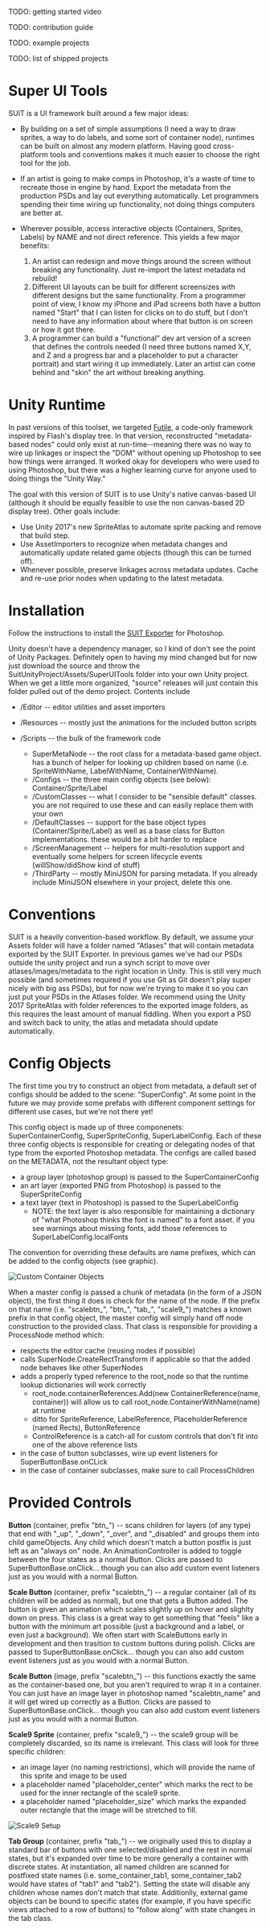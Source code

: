 TODO: getting started video

TODO: contribution guide

TODO: example projects

TODO: list of shipped projects


Super UI Tools
======================================================
SUIT is a UI framework built around a few major ideas:

* By building on a set of simple assumptions (I need a way to draw sprites, a way to do labels, and some sort of container node), runtimes can be built on almost any modern platform. Having good cross-platform tools and conventions makes it much easier to choose the right tool for the job.
* If an artist is going to make comps in Photoshop, it's a waste of time to recreate those in engine by hand. Export the metadata from the production PSDs and lay out everything automatically. Let programmers spending their time wiring up functionality, not doing things computers are better at.
* Wherever possible, access interactive objects (Containers, Sprites, Labels) by NAME and not direct reference. This yields a few major benefits:

	1. An artist can redesign and move things around the screen without breaking any functionality. Just re-import the latest metadata nd rebuild!
	2. Different UI layouts can be built for different screensizes with different designs but the same functionality. From a programmer point of view, I know my iPhone and iPad screens both have a button named "Start" that I can listen for clicks on to do stuff, but I don't need to have any information about where that button is on screen or how it got there.
	3. A programmer can build a "functional" dev art version of a screen that defines the controls needed (I need three buttons named X,Y, and Z and a progress bar and a placeholder to put a character portrait) and start wiring it up immediately. Later an artist can come behind and "skin" the art without breaking anything.




Unity Runtime
======================================================
In past versions of this toolset, we targeted [Futile](https://github.com/MattRix/Futile), a code-only framework inspired by Flash's display tree. In that version, reconstructed "metadata-based nodes" could only exist at run-time--meaning there was no way to wire up linkages or inspect the "DOM" without opening up Photoshop to see how things were arranged. It worked okay for developers who were used to using Photoshop, but there was a higher learning curve for anyone used to doing things the "Unity Way."

The goal with this version of SUIT is to use Unity's native canvas-based UI (although it should be equally feasible to use the non canvas-based 2D display tree). Other goals include:

* Use Unity 2017's new SpriteAtlas to automate sprite packing and remove that build step.
* Use AssetImporters to recognize when metadata changes and automatically update related game objects (though this can be turned off).
* Whenever possible, preserve linkages across metadata updates. Cache and re-use prior nodes when updating to the latest metadata.

Installation
============================================================
Follow the instructions to install the [SUIT Exporter](https://github.com/usesuit/suit_exporter) for Photoshop.

Unity doesn't have a dependency manager, so I kind of don't see the point of Unity Packages. Definitely open to having my mind changed but for now just download the source and throw the SuitUnityProject/Assets/SuperUITools folder into your own Unity project. When we get a little more organized, "source" releases will just contain this folder pulled out of the demo project. Contents include

* /Editor -- editor utilities and asset importers
* /Resources -- mostly just the animations for the included button scripts
* /Scripts -- the bulk of the framework code
	
	* SuperMetaNode -- the root class for a metadata-based game object. has a bunch of helper for looking up children based on name (i.e. SpriteWithName, LabelWithName, ContainerWithName).
	* /Configs -- the three main config objects (see below): Container/Sprite/Label
	* /CustomClasses -- what I consider to be "sensible default" classes. you are not required to use these and can easily replace them with your own
	* /DefaultClasses -- support for the base object types (Container/Sprite/Label) as well as a base class for Button implementations. these would be a bit harder to replace
	* /ScreenManagement -- helpers for multi-resolution support and eventually some helpers for screen lifecycle events (willShow/didShow kind of stuff)
	* /ThirdParty -- mostly MiniJSON for parsing metadata. If you already include MiniJSON elsewhere in your project, delete this one.


Conventions
============================================================
SUIT is a heavily convention-based workflow. By default, we assume your Assets folder will have a folder named "Atlases" that will contain metadata exported by the SUIT Exporter. In previous games we've had our PSDs outside the unity project and run a synch script to move over atlases/images/metadata to the right location in Unity. This is still very much possible (and sometimes required if you use Git as Git doesn't play super nicely with big ass PSDs), but for now we're trying to make it so you can just put your PSDs in the Atlases folder. We recommend using the Unity 2017 SpriteAtlas with folder references to the exported image folders, as this requires the least amount of manual fiddling. When you export a PSD and switch back to unity, the atlas and metadata should update automatically.


Config Objects
============================================================
The first time you try to construct an object from metadata, a default set of configs should be added to the scene: "SuperConfig". At some point in the future we may provide some prefabs with different component settings for different use cases, but we're not there yet!

This config object is made up of three componenets: SuperContainerConfig, SuperSpriteConfig, SuperLabelConfig. Each of these three config objects is responsible for creating or delegating nodes of that type from the exported Photoshop metadata. The configs are called based on the METADATA, not the resultant object type:

* a group layer (photoshop group) is passed to the SuperContainerConfig
* an art layer (exported PNG from Photoshop) is passed to the SuperSpriteConfig
* a text layer (text in Photoshop) is passed to the SuperLabelConfig
	* NOTE: the text layer is also responsible for maintaining a dictionary of "what Photoshop thinks the font is named" to a font asset. if you see warnings about missing fonts, add those references to SuperLabelConfig.localFonts

The convention for overriding these defaults are name prefixes, which can be added to the config objects (see graphic).

![Custom Container Objects](/readme/custom_config.png)

When a master config is passed a chunk of metadata (in the form of a JSON object), the first thing it does is check for the name of the node. If the prefix on that name (i.e. "scalebtn_", "btn_", "tab_", "scale9_") matches a known prefix in that config object, the master config will simply hand off node construction to the provided class. That class is responsible for providing a ProcessNode method which:

* respects the editor cache (reusing nodes if possible)
* calls SuperNode.CreateRectTransform if applicable so that the added node behaves like other SuperNodes
* adds a properly typed reference to the root_node so that the runtime lookup dictionaries will work correctly
	* root_node.containerReferences.Add(new ContainerReference(name, container)) will allow us to call root_node.ContainerWithName(name) at runtime
	* ditto for SpriteReference, LabelReference, PlaceholderReference (named Rects), ButtonReference
	* ControlReference is a catch-all for custom controls that don't fit into one of the above reference lists
* in the case of button subclasses, wire up event listeners for SuperButtonBase.onCLick
* in the case of container subclasses, make sure to call ProcessChildren

Provided Controls
============================================================
**Button** (container, prefix "btn_") -- scans children for layers (of any type) that end with "_up", "_down", "_over", and "_disabled" and groups them into child gameObjects. Any child which doesn't match a button postfix is just left as an "always on" node. An AnimationController is added to toggle between the four states as a normal Button. Clicks are passed to SuperButtonBase.onClick... though you can also add custom event listeners just as you would with a normal Button.

**Scale Button** (container, prefix "scalebtn_") -- a regular container (all of its children will be added as normal), but one that gets a Button added. The button is given an animation which scales slightly up on hover and slighlty down on press. This class is a great way to get something that "feels" like a button with the minimum art possible (just a background and a label, or even just a background). We often start with ScaleButtons early in development and then trasition to custom buttons during polish. Clicks are passed to SuperButtonBase.onClick... though you can also add custom event listeners just as you would with a normal Button.

**Scale Button** (image, prefix "scalebtn_") -- this functions exactly the same as the container-based one, but you aren't required to wrap it in a container. You can just have an image layer in photoshop named "scalebtn_name" and it will get wired up correctly as a Button. Clicks are passed to SuperButtonBase.onClick... though you can also add custom event listeners just as you would with a normal Button.

**Scale9 Sprite** (container, prefix "scale9_") -- the scale9 group will be completely discarded, so its name is irrelevant. This class will look for three specific children:

* an image layer (no naming restrictions), which will provide the name of this sprite and image to be used
* a placeholder named "placeholder_center" which marks the rect to be used for the inner rectangle of the scale9 sprite.
* a placeholder named "placeholder_size" which marks the expanded outer rectangle that the image will be stretched to fill.

![Scale9 Setup](/readme/scale9_structure.png)


**Tab Group** (container, prefix "tab_") -- we originally used this to display a standard bar of buttons with one selected/disabled and the rest in normal states, but it's expanded over time to be more generally a container with discrete states. At instantiation, all named children are scanned for postfixed state names (i.e. some_container_tab1, some_container_tab2 would have states of "tab1" and "tab2"). Setting the state will disable any children whose names don't match that state. Additionlly, external game objects can be bound to specific states (for example, if you have specific views attached to a row of buttons) to "follow along" with state changes in the tab class.